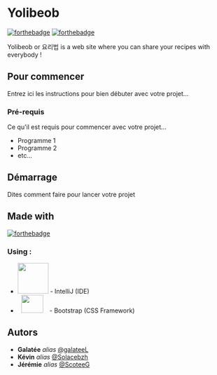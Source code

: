 # Yolibeob

[![forthebadge](https://forthebadge.com/images/badges/powered-by-coffee.svg)](https://forthebadge.com) [![forthebadge](https://forthebadge.com/images/badges/uses-git.svg)](https://forthebadge.com)

Yolibeob or 요리법 is a web site where you can share your recipes with everybody !

## Pour commencer

Entrez ici les instructions pour bien débuter avec votre projet...

### Pré-requis

Ce qu'il est requis pour commencer avec votre projet...

- Programme 1
- Programme 2
- etc...

## Démarrage

Dites comment faire pour lancer votre projet

## Made with
[![forthebadge](https://forthebadge.com/images/badges/made-with-java.svg)](https://forthebadge.com) 

### Using :

* [<img src="https://ubuntuhandbook.org/wp-content/uploads/2017/07/intellij-idea-ue-icon.png" width="70" height="70" />](https://www.jetbrains.com/idea) - IntelliJ (IDE)
* &nbsp; [<img src="https://camo.githubusercontent.com/bec2c92468d081617cb3145a8f3d8103e268bca400f6169c3a68dc66e05c971e/68747470733a2f2f76352e676574626f6f7473747261702e636f6d2f646f63732f352e302f6173736574732f6272616e642f626f6f7473747261702d6c6f676f2d736861646f772e706e67" width="50" height="41" />](https://getbootstrap.com/)  &ensp; - Bootstrap (CSS Framework)

## Autors

* **Galatée** _alias_ [@galateeL](https://github.com/galateeL)
* **Kévin** _alias_ [@Solacebzh](https://github.com/Solacebzh)
* **Jérémie** _alias_ [@ScoteeG](https://github.com/ScoteeG)

